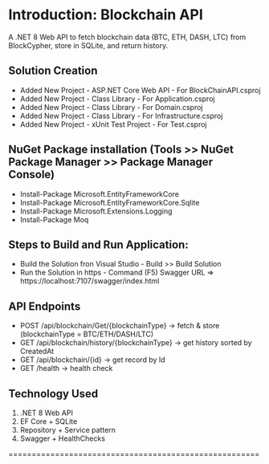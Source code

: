 Introduction: Blockchain API
================================
A .NET 8 Web API to fetch blockchain data (BTC, ETH, DASH, LTC) from BlockCypher, store in SQLite, and return history.

Solution Creation
-------------------
- Added New Project - ASP.NET Core Web API - For BlockChainAPI.csproj
- Added New Project - Class Library - For Application.csproj
- Added New Project - Class Library - For Domain.csproj
- Added New Project - Class Library - For Infrastructure.csproj
- Added New Project - xUnit Test Project - For Test.csproj


NuGet Package  installation (Tools >> NuGet Package Manager >> Package Manager Console)
--------------------------------------------------------------------------------------
- Install-Package Microsoft.EntityFrameworkCore
- Install-Package Microsoft.EntityFrameworkCore.Sqlite
- Install-Package Microsoft.Extensions.Logging
- Install-Package Moq

Steps to Build and Run Application:
----------
- Build the Solution fron Visual Studio - Build >> Build Solution
- Run the Solution in https - Command (F5)
Swagger URL => https://localhost:7107/swagger/index.html


API Endpoints
-------------------
- POST /api/blockchain/Get/{blockchainType} → fetch & store (blockchainType = BTC/ETH/DASH/LTC)
- GET /api/blockchain/history/{blockchainType} → get history sorted by CreatedAt
- GET /api/blockchain/{id} → get record by Id
- GET /health → health check


Technology Used
---------------
1. .NET 8 Web API
2. EF Core + SQLite
3. Repository + Service pattern
4. Swagger + HealthChecks

======================================================
